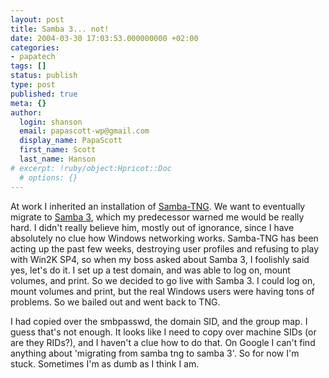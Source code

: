 ```yaml
---
layout: post
title: Samba 3... not!
date: 2004-03-30 17:03:53.000000000 +02:00
categories:
- papatech
tags: []
status: publish
type: post
published: true
meta: {}
author:
  login: shanson
  email: papascott-wp@gmail.com
  display_name: PapaScott
  first_name: Scott
  last_name: Hanson
# excerpt: !ruby/object:Hpricot::Doc
  # options: {}
---
```

<p>At work I inherited an installation of <a title="Samba-TNG" href="http://www.samba-tng.org/">Samba-TNG</a>. We want to eventually migrate to  <a title="SAMBA Web Pages" href="http://www.samba.org/">Samba 3</a>, which my predecessor warned me would be really hard. I didn't really believe him, mostly out of ignorance, since I have absolutely no clue how Windows networking works. Samba-TNG has been acting up the past few weeks, destroying user profiles and refusing to play with Win2K SP4, so when my boss asked about Samba 3, I foolishly said yes, let's do it. I set up a test domain, and was able to log on, mount volumes, and print. So we decided to go live with Samba 3. I could log on, mount volumes and print, but the real Windows users were having tons of problems. So we bailed out and went back to TNG.</p>
<p>I had copied over the smbpasswd, the domain SID, and the group map. I guess that's not enough. It looks like I need to copy over machine SIDs (or are they RIDs?), and I haven't a clue how to do that. On Google I can't find anything about 'migrating from samba tng to samba 3'. So for now I'm stuck. Sometimes I'm as dumb as I think I am.</p>
